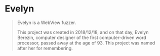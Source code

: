# Evelyn

> Evelyn is a WebView fuzzer. 
> 
> This project was created in 2018/12/18, and on that day, 
> Evelyn Berezin, computer designer of the first computer-driven 
> word processor, passed away at the age of 93. This project was 
> named after her for remembering. 